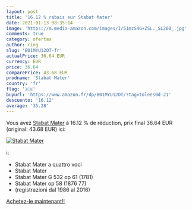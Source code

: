 ```yaml
---
layout: post
title: '16.12 % rabais sur Stabat Mater'
date: 2021-01-13 08:35:14
image: 'https://m.media-amazon.com/images/I/51mzS4G+ZSL._SL200_.jpg'
comments: true
category: ofertas
author: ring
slug: 'B01MYU12OT-fr'
actualPrice: 36.64 EUR
currency: EUR
price: 36.64
comparePrice: 43.68 EUR
prodname: 'Stabat Mater'
country: 'fr'
flag: '🇫🇷'
buyurl: 'https://www.amazon.fr/dp/B01MYU12OT/?tag=tolees0d-21'
descuento: '16.12'
average: '35.28'
---
```


Vous avez [Stabat Mater](https://www.amazon.fr/dp/B01MYU12OT/?tag=tolees0d-21)  à  16.12 % de réduction, prix final  36.64 EUR (original: 43.68 EUR) ici:

[![Stabat Mater](https://m.media-amazon.com/images/I/51mzS4G+ZSL._SL200_.jpg)](https://www.amazon.fr/dp/B01MYU12OT/?tag=tolees0d-21)

ℹ️:

- Stabat Mater a quattro voci
- Stabat Mater
- Stabat Mater G 532 op 61 (1781)
- Stabat Mater op 58 (1876 77)
- (registrazioni dal 1986 al 2016)

[Achetez-le maintenant!!](https://www.amazon.fr/dp/B01MYU12OT/?tag=tolees0d-21)
